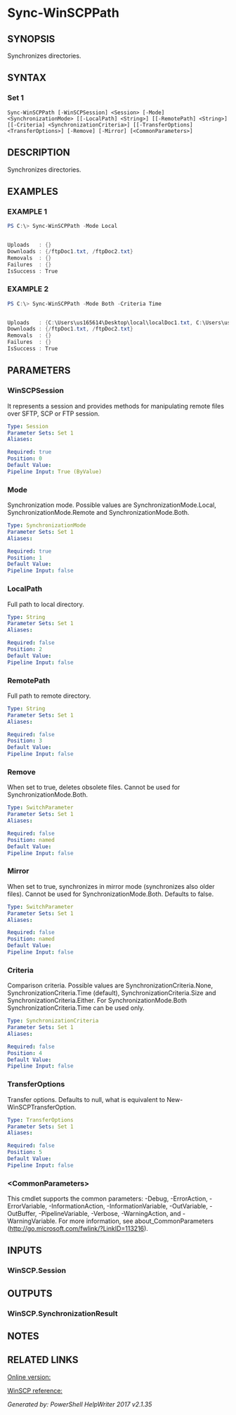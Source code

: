 ﻿# Sync-WinSCPPath

## SYNOPSIS
Synchronizes directories.

## SYNTAX

### Set 1
```
Sync-WinSCPPath [-WinSCPSession] <Session> [-Mode] <SynchronizationMode> [[-LocalPath] <String>] [[-RemotePath] <String>] [[-Criteria] <SynchronizationCriteria>] [[-TransferOptions] <TransferOptions>] [-Remove] [-Mirror] [<CommonParameters>]
```

## DESCRIPTION
Synchronizes directories.

## EXAMPLES

### EXAMPLE 1

```powershell
PS C:\> Sync-WinSCPPath -Mode Local


Uploads   : {}
Downloads : {/ftpDoc1.txt, /ftpDoc2.txt}
Removals  : {}
Failures  : {}
IsSuccess : True
```

### EXAMPLE 2

```powershell
PS C:\> Sync-WinSCPPath -Mode Both -Criteria Time


Uploads   : {C:\Users\us165614\Desktop\local\localDoc1.txt, C:\Users\us165614\Desktop\local\localDoc2.txt}
Downloads : {/ftpDoc1.txt, /ftpDoc2.txt}
Removals  : {}
Failures  : {}
IsSuccess : True
```

## PARAMETERS

### WinSCPSession
It represents a session and provides methods for manipulating remote files over SFTP, SCP or FTP session.

```yaml
Type: Session
Parameter Sets: Set 1
Aliases: 

Required: true
Position: 0
Default Value: 
Pipeline Input: True (ByValue)
```

### Mode
Synchronization mode. Possible values are SynchronizationMode.Local, SynchronizationMode.Remote and SynchronizationMode.Both.

```yaml
Type: SynchronizationMode
Parameter Sets: Set 1
Aliases: 

Required: true
Position: 1
Default Value: 
Pipeline Input: false
```

### LocalPath
Full path to local directory.

```yaml
Type: String
Parameter Sets: Set 1
Aliases: 

Required: false
Position: 2
Default Value: 
Pipeline Input: false
```

### RemotePath
Full path to remote directory.

```yaml
Type: String
Parameter Sets: Set 1
Aliases: 

Required: false
Position: 3
Default Value: 
Pipeline Input: false
```

### Remove
When set to true, deletes obsolete files. Cannot be used for SynchronizationMode.Both.

```yaml
Type: SwitchParameter
Parameter Sets: Set 1
Aliases: 

Required: false
Position: named
Default Value: 
Pipeline Input: false
```

### Mirror
When set to true, synchronizes in mirror mode (synchronizes also older files). Cannot be used for SynchronizationMode.Both. Defaults to false.

```yaml
Type: SwitchParameter
Parameter Sets: Set 1
Aliases: 

Required: false
Position: named
Default Value: 
Pipeline Input: false
```

### Criteria
Comparison criteria. Possible values are SynchronizationCriteria.None, SynchronizationCriteria.Time (default), SynchronizationCriteria.Size and SynchronizationCriteria.Either. For SynchronizationMode.Both SynchronizationCriteria.Time can be used only.

```yaml
Type: SynchronizationCriteria
Parameter Sets: Set 1
Aliases: 

Required: false
Position: 4
Default Value: 
Pipeline Input: false
```

### TransferOptions
Transfer options. Defaults to null, what is equivalent to New-WinSCPTransferOption.

```yaml
Type: TransferOptions
Parameter Sets: Set 1
Aliases: 

Required: false
Position: 5
Default Value: 
Pipeline Input: false
```

### \<CommonParameters\>
This cmdlet supports the common parameters: -Debug, -ErrorAction, -ErrorVariable, -InformationAction, -InformationVariable, -OutVariable, -OutBuffer, -PipelineVariable, -Verbose, -WarningAction, and -WarningVariable. For more information, see about_CommonParameters (http://go.microsoft.com/fwlink/?LinkID=113216).

## INPUTS

### WinSCP.Session


## OUTPUTS

### WinSCP.SynchronizationResult


## NOTES

## RELATED LINKS

[Online version:](https://dotps1.github.io/WinSCP/Sync-WinSCPPath.html)

[WinSCP reference:](https://winscp.net/eng/docs/library_session_synchronizedirectories)


*Generated by:  PowerShell HelpWriter 2017 v2.1.35*

